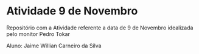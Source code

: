 # Atividade 9 de Novembro

Repositório com a Atividade referente a data  de 9 de Novembro idealizada pelo monitor Pedro Tokar

Aluno: Jaime Willian Carneiro da Silva 
